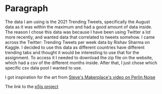 # Paragraph

The data I am using is the 2021 Trending Tweets, specifically the August data as it was within the maximum and had a good amount of data inside. The reason I chose this data was because I have been using Twitter a lot more recently, and wanted data that correlated to tweets somehow. I came across the Twitter: Trending Tweets per week data by Rishav Sharma on Kaggle. I decided to use this data as different countries have different trending tabs and thought it would be interesting to use that for the assignment. To access it I needed to download the zip file on the website, which had a csv of the different months inside. After that, I just chose which specific csv data pool I wanted to use. 

I got inspiration for the art from [Steve's Makerplace's video on Perlin Noise](https://www.youtube.com/watch?v=nnSqPzOAmvc&t=80s)

The link to the [p5js project](https://editor.p5js.org/zett/sketches/bC8Lhbpk7)
